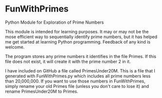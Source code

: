 # FunWithPrimes
Python Module for Exploration of Prime Numbers

This module is intended for learning purposes.  It may or may not be the mose efficient way to sequentially identify prime numbers, but it has helped me get started at learning Python programming.  Feedback of any kind is welcome.

The program stores any prime numbers it identifies in  the file Primes. If this file  does not exist, it will create it with the prime number 2 in it.

I have included on GitHub a file called PrimesUnder20M.  This is a file that I generated with FunWithPrimes.py which includes all prime numbers less than 20,000,000.  If you want to use those numbers in FunWithPrimes, simply rename your old Primes file (unless you don't care to lose it) and rename PrimesUnder20M to Primes.
